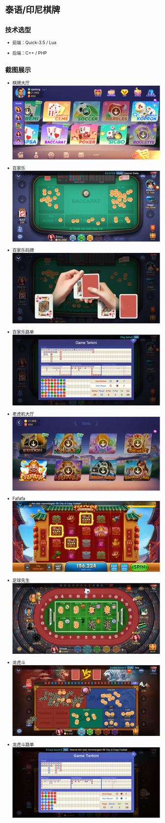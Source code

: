 # 泰语/印尼棋牌

## 技术选型

-   前端：Quick-3.5 / Lua

-   后端：C++ / PHP

## 截图展示

-   棋牌大厅
    ![棋牌大厅](../img/gaple/Snipaste_2022-02-21_10-57-58.png)

-   百家乐
    ![百家乐](../img/gaple/Snipaste_2022-02-17_11-35-51.png)

-   百家乐码牌
    ![龙虎斗](../img/gaple/Snipaste_2022-02-17_11-36-21.png)

-   百家乐路单
    ![捕鱼](../img/gaple/Snipaste_2022-02-17_11-36-34.png)

-   老虎机大厅
    ![老虎机大厅](../img/gaple/Snipaste_2022-02-21_10-58-30.png)

-   Fafafa
    ![Fafafa](../img/gaple/Snipaste_2022-02-21_11-30-30.png)

-   足球先生
    ![足球先生](../img/gaple/Snipaste_2022-02-21_11-32-58.png)

-   龙虎斗
    ![龙虎斗](../img/gaple/Snipaste_2022-02-21_11-31-37.png)

-   龙虎斗路单
    ![龙虎斗路单](../img/gaple/Snipaste_2022-02-21_11-32-15.png)
